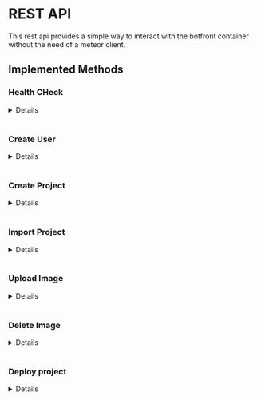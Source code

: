 
# REST API
This rest api provides a simple way to interact with the botfront container without the need of a meteor client.

## Implemented Methods

### **Health CHeck**
<details>

  ----
  Retuns 200 OK in case the API is active.

* **URL**

  /api
* **Method:**

  `GET`
  
*  **Headers**

   **Required:**

   None
  
*  **URL Params**

   **Required:**
 
   None

* **Data Params**

   None

* **Success Response:**

  * **Code:** 200 <br />
    **Content:** None
---

</details>
<br />

### **Create User**
<details>

----
  Creates a new user. The user is by default a global-admin. Custom roles can be provided in the optional parameters.

* **URL**

  /api/users

* **Method:**

  `PUT`
  
*  **Headers**

   **Required:**
  
*  **URL Params**

   **Required:**
 
   None

* **Data Params**

  ```json
  email: string;
  password: string;
  roles?: [           // provide  a specific role for the user to restrict its access rights
    {
      roles: string[],
      project: string
    }
  ];
  profile?: {
    firstName: string;
    lastName: string;
    preferredLanguage: string;
  };
  ```

* **Success Response:**

  * **Code:** 200 <br />
    **Content:** `{ email : "example@example.org" }`
 
* **Error Response:**

  * **Code:** 401 UNAUTHORIZED <br />
    **Content:** None

  OR

  * **Code:** 400 BAD REQUEST <br />
    **Content:** `{ error: "Missing email or password" }`

  OR

  * **Code:** 400 BAD REQUEST <br />
    **Content:** `{ error: "Malformed or missing roles" }`<br />
    **Description** In case role information is provided

---

</details>
<br />

### **Create Project**
<details>

----
  Creates a new project. The projectId can be provided to make it easier to target specific projects with updates, without the need of looking them up.

* **URL**

  /api/projects

* **Method:**

  `PUT`
  
*  **Headers**

   **Required:**
  
*  **URL Params**

   **Required:**
 
   None

* **Data Params**

  ```json
  name: string;
  nameSpace: string; // MUST START with `bf-`
  baseUrl: string; // the url under which the rasa bot instance is reachable in public
  host: string; // the url under which the rasa container is reachable for botfront
  actionEndpoint: string // the endpoint where the actions container is reachable
  token?: string  // OPTIONAL, the token to restrict access to the rasa bot endpoint
  projectId?: string // OPTIONAL, the projectId  used for creating the project

  hasProd?: boolean // if TRUE also needs following parameters
  prodBaseUrl: string
  prodHost: string
  prodToken?: string // OPTIONAL
  prodActionEndpoint
  ```

* **Success Response:**

  * **Code:** 200 <br />
    **Content:** `{ projectId : "s4Mnft8s2" }`
 
* **Error Response:**

  * **Code:** 401 UNAUTHORIZED <br />
    **Content:** None

  OR

  * **Code:** 400 BAD REQUEST <br />
    **Content:** `{ error: "Malformed or missing inputs" }`<br />
    **Description** In case role information is provided

---

</details>
<br />

### **Import Project**
<details>

----
  Import a Rasa bot configuration into a project. It is important, that the projectId is existing.
  The data is provided as a single zip file. This file needs to contain all bot files. The files will be extracted and validated.
  If the validation result returns any error, the import will fail and return the error information.
  If the validation error is
  ```shell
  NLU data in this file could not be parsed by Rasa at <address>
  ```
  , then the rasa bot `Instance` for the project is not reachable or wrongly configured.

* **URL**

  /api/projects/import

* **Method:**

  `POST`
  
*  **Headers**

   **Required:**
  
*  **URL Params**

   **Required:**
 
   None

* **Data Params**

  ```json
  file: blob; // a single zip file containing all required files
  projectId: string // the projectId of the project, where the data will be imported to
  ```

* **Success Response:**

  * **Code:** 200 <br />
    **Content:** `{ projectId : [string] }`
 
* **Error Response:**

  * **Code:** 401 UNAUTHORIZED <br />
    **Content:** None

  OR

  * **Code:** 400 BAD REQUEST <br />
    **Content:** `{ error: "Provide a projectId" }`<br />

  OR

  * **Code:** 400 BAD REQUEST <br />
    **Content:** `{ error: "Send exactly one zip file" }`<br />

  OR

  * **Code:** 400 BAD REQUEST <br />
    **Content:** `{ error: "Failed to extract zip file" }`<br />

  OR

  * **Code:** 400 BAD REQUEST <br />
    **Content:** `{ error: "Validation failed" }`<br />

  OR

  * **Code:** 500 BAD REQUEST <br />
    **Content:** `{ error: "Failed to validate extracted files" }`<br />

  OR

  * **Code:** 500 BAD REQUEST <br />
    **Content:** `{ error: "Invalid validation Result" }`<br />

---

</details>
<br />

### **Upload Image**
<details>

----
Webhook used by Botfront to persist images used by Botfront. The images need to be publicly accessible.
Uploads an image to S3 and return a publicly accessible url of that image. The endpoint does not require authorisation as it is only locally accessible.

* **URL**

  /api/images

* **Method:**

  `POST`
  
*  **Headers**

   **Required:**
  
*  **URL Params**

   **Required:**
 
   None

* **Data Params**

  ```json
  projectId: string,
  data: string, // image encoded in base64
  mimeType: string,
  language: string,
  responseId": string
  ```

* **Success Response:**

  * **Code:** 200 <br />
    **Content:** `{ uri : [string] }`
 
* **Error Response:**

  * **Code:** 400 Bad Request <br />
    **Content:** None

---

</details>
<br />

### **Delete Image**
<details>

----
  Webhook used by Botfront to delete images not used anymore by Botfront.
  Deletes an existing image file from S3. The endpoint does not require authorisation as it is only locally accessible.

* **URL**

  /api/images

* **Method:**

  `DELETE`
  
*  **Headers**

   **Required:**
  
*  **URL Params**

   **Required:**
 
   None

* **Data Params**

  ```json
  projectId: string
  uri: string
  ```

* **Success Response:**

  * **Code:** 204 <br />
    **Content:** `{ projectId : [string] }`
 
* **Error Response:**

  * **Code:** 404 NOT FOUND <br />
    **Content:** None
  
  * **Code:** 400 Bad Request <br />
    **Content:** None
---

</details>
<br />

### **Deploy project**
<details>

----
  Webhook used by Botfront to deploy model into S3 storage.
  The endpoint does not require authorisation as it is only locally accessible.

* **URL**

  /api/deploy

* **Method:**

  `POST`
  
*  **Headers**

   **Required:**
  
*  **URL Params**

   **Required:**
 
   None

* **Data Params**

  ```json
  projectId: string,
  path: string
  ```

   **Required:**
 
   None

* **Success Response:**

  * **Code:** 200 <br />
    **Content:** `{ uri : [string] }`
 
* **Error Response:**

  * **Code:** 400 Bad Request <br />
    **Content:** None
---

</details>
<br />

